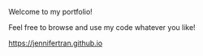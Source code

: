 Welcome to my portfolio!

Feel free to browse and use my code whatever you like!

https://jennifertran.github.io
